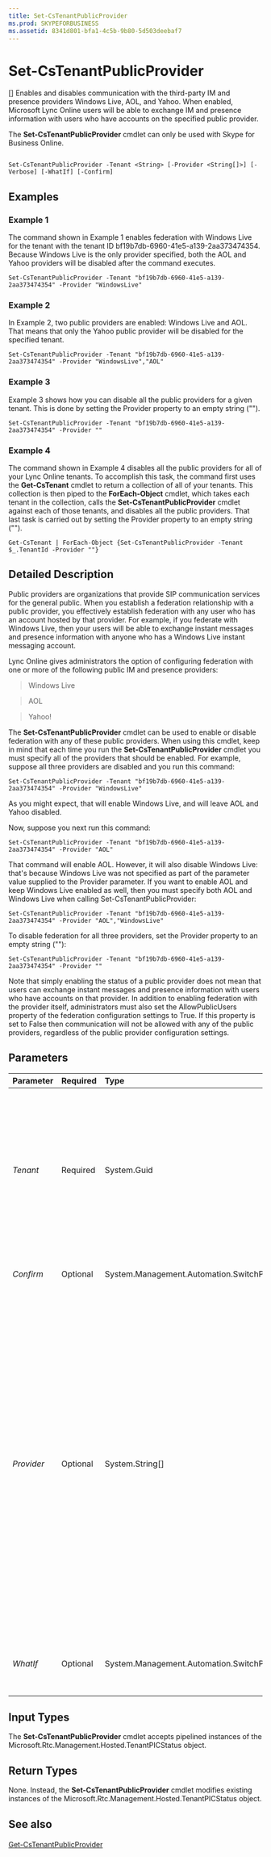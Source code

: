 ```yaml
---
title: Set-CsTenantPublicProvider
ms.prod: SKYPEFORBUSINESS
ms.assetid: 8341d801-bfa1-4c5b-9b80-5d503deebaf7
---
```




# Set-CsTenantPublicProvider
[]
Enables and disables communication with the third-party IM and presence providers Windows Live, AOL, and Yahoo. When enabled, Microsoft Lync Online users will be able to exchange IM and presence information with users who have accounts on the specified public provider.
  
    
    

The **Set-CsTenantPublicProvider** cmdlet can only be used with Skype for Business Online.
```

Set-CsTenantPublicProvider -Tenant <String> [-Provider <String[]>] [-Verbose] [-WhatIf] [-Confirm]
```


## Examples
<a name="Examples"> </a>


### Example 1

The command shown in Example 1 enables federation with Windows Live for the tenant with the tenant ID bf19b7db-6960-41e5-a139-2aa373474354. Because Windows Live is the only provider specified, both the AOL and Yahoo providers will be disabled after the command executes.
  
    
    

```
Set-CsTenantPublicProvider -Tenant "bf19b7db-6960-41e5-a139-2aa373474354" -Provider "WindowsLive"
```


### Example 2

In Example 2, two public providers are enabled: Windows Live and AOL. That means that only the Yahoo public provider will be disabled for the specified tenant.
  
    
    

```
Set-CsTenantPublicProvider -Tenant "bf19b7db-6960-41e5-a139-2aa373474354" -Provider "WindowsLive","AOL"
```


### Example 3

Example 3 shows how you can disable all the public providers for a given tenant. This is done by setting the Provider property to an empty string ("").
  
    
    

```
Set-CsTenantPublicProvider -Tenant "bf19b7db-6960-41e5-a139-2aa373474354" -Provider ""
```


### Example 4

The command shown in Example 4 disables all the public providers for all of your Lync Online tenants. To accomplish this task, the command first uses the **Get-CsTenant** cmdlet to return a collection of all of your tenants. This collection is then piped to the **ForEach-Object** cmdlet, which takes each tenant in the collection, calls the **Set-CsTenantPublicProvider** cmdlet against each of those tenants, and disables all the public providers. That last task is carried out by setting the Provider property to an empty string ("").
  
    
    

```
Get-CsTenant | ForEach-Object {Set-CsTenantPublicProvider -Tenant $_.TenantId -Provider ""}
```


## Detailed Description
<a name="DetailedDescription"> </a>

Public providers are organizations that provide SIP communication services for the general public. When you establish a federation relationship with a public provider, you effectively establish federation with any user who has an account hosted by that provider. For example, if you federate with Windows Live, then your users will be able to exchange instant messages and presence information with anyone who has a Windows Live instant messaging account.
  
    
    
Lync Online gives administrators the option of configuring federation with one or more of the following public IM and presence providers:
  
    
    


  
    
    
> Windows Live
    
  

  
    
    
> AOL
    
  

  
    
    
> Yahoo!
    
  
The **Set-CsTenantPublicProvider** cmdlet can be used to enable or disable federation with any of these public providers. When using this cmdlet, keep in mind that each time you run the **Set-CsTenantPublicProvider** cmdlet you must specify all of the providers that should be enabled. For example, suppose all three providers are disabled and you run this command:
  
    
    



```
Set-CsTenantPublicProvider -Tenant "bf19b7db-6960-41e5-a139-2aa373474354" -Provider "WindowsLive"
```

As you might expect, that will enable Windows Live, and will leave AOL and Yahoo disabled.
  
    
    
Now, suppose you next run this command:
  
    
    



```
Set-CsTenantPublicProvider -Tenant "bf19b7db-6960-41e5-a139-2aa373474354" -Provider "AOL"
```

That command will enable AOL. However, it will also disable Windows Live: that's because Windows Live was not specified as part of the parameter value supplied to the Provider parameter. If you want to enable AOL and keep Windows Live enabled as well, then you must specify both AOL and Windows Live when calling Set-CsTenantPublicProvider:
  
    
    



```
Set-CsTenantPublicProvider -Tenant "bf19b7db-6960-41e5-a139-2aa373474354" -Provider "AOL","WindowsLive"
```

To disable federation for all three providers, set the Provider property to an empty string (""):
  
    
    



```
Set-CsTenantPublicProvider -Tenant "bf19b7db-6960-41e5-a139-2aa373474354" -Provider ""
```

Note that simply enabling the status of a public provider does not mean that users can exchange instant messages and presence information with users who have accounts on that provider. In addition to enabling federation with the provider itself, administrators must also set the AllowPublicUsers property of the federation configuration settings to True. If this property is set to False then communication will not be allowed with any of the public providers, regardless of the public provider configuration settings.
  
    
    

## Parameters
<a name="DetailedDescription"> </a>



|**Parameter**|**Required**|**Type**|**Description**|
|:-----|:-----|:-----|:-----|
| _Tenant_ <br/> |Required  <br/> |System.Guid  <br/> |Globally unique identifier (GUID) of the tenant account whose public provider settings are being modified. For example:  <br/> -Tenant "38aad667-af54-4397-aaa7-e94c79ec2308"  <br/> You can return the tenant ID for each of your tenants by running this command:  <br/> ```Get-CsTenant | Select-Object DisplayName, TenantID```Get-CsTenant | Select-Object DisplayName, TenantID  <br/> |
| _Confirm_ <br/> |Optional  <br/> |System.Management.Automation.SwitchParameter  <br/> |Prompts you for confirmation before executing the command.  <br/> |
| _Provider_ <br/> |Optional  <br/> |System.String[]  <br/> |Indicates the public provider (or providers) that users will be allowed to communicate with. Valid values are:  <br/> * AOL  <br/> * WindowsLive  <br/> * Yahoo  <br/> Note that, when configuring public providers, any provider included in the Provider parameter value will be enabled for use, while any provider not included in the parameter value will be disabled. For example, this syntax enables only Yahoo, while disabling Windows Live and AOL:  <br/> -Provider "AOL"  <br/> You can enable multiple providers by separating the provider names by using commas:  <br/> -Provider "AOL","WindowsLive"  <br/> |
| _WhatIf_ <br/> |Optional  <br/> |System.Management.Automation.SwitchParameter  <br/> |Describes what would happen if you executed the command without actually executing the command.  <br/> |
   

## Input Types
<a name="InputTypes"> </a>

The **Set-CsTenantPublicProvider** cmdlet accepts pipelined instances of the Microsoft.Rtc.Management.Hosted.TenantPICStatus object.
  
    
    

## Return Types
<a name="ReturnTypes"> </a>

None. Instead, the **Set-CsTenantPublicProvider** cmdlet modifies existing instances of the Microsoft.Rtc.Management.Hosted.TenantPICStatus object.
  
    
    

## See also
<a name="ReturnTypes"> </a>


#### 


  
    
    
 [Get-CsTenantPublicProvider](get-cstenantpublicprovider.md)
